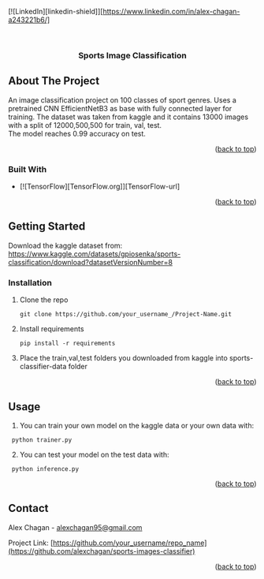 

[![LinkedIn][linkedin-shield]][https://www.linkedin.com/in/alex-chagan-a243221b6/]

<!-- PROJECT LOGO -->
<br />
<div align="center">
 
  <h3 align="center">Sports Image Classification</h3>
 
</div>



<!-- ABOUT THE PROJECT -->
## About The Project
An image classification project on 100 classes of sport genres. Uses a pretrained CNN EfficientNetB3 as base with fully connected layer for training. 
The dataset was taken from kaggle and it contains 13000 images with a split of 12000,500,500 for train, val, test.  
The model reaches 0.99 accuracy on test.

<p align="right">(<a href="#readme-top">back to top</a>)</p>



### Built With

* [![TensorFlow][TensorFlow.org]][TensorFlow-url]

<p align="right">(<a href="#readme-top">back to top</a>)</p>



<!-- GETTING STARTED -->
## Getting Started

Download the kaggle dataset from: https://www.kaggle.com/datasets/gpiosenka/sports-classification/download?datasetVersionNumber=8 
 

### Installation


1. Clone the repo
   ```
   git clone https://github.com/your_username_/Project-Name.git
   ```
2. Install requirements
   ```
   pip install -r requirements
   ```
3. Place the train,val,test folders you downloaded from kaggle into sports-classifier-data folder 

<p align="right">(<a href="#readme-top">back to top</a>)</p>



<!-- USAGE EXAMPLES -->
## Usage

1. You can train your own model on the kaggle data or your own data with:
  ```
   python trainer.py
  ```

2. You can test your model on the test data with:
  ```
   python inference.py
  ```

<p align="right">(<a href="#readme-top">back to top</a>)</p>



<!-- CONTACT -->
## Contact

Alex Chagan  - alexchagan95@gmail.com

Project Link: [https://github.com/your_username/repo_name](https://github.com/alexchagan/sports-images-classifier)

<p align="right">(<a href="#readme-top">back to top</a>)</p>




